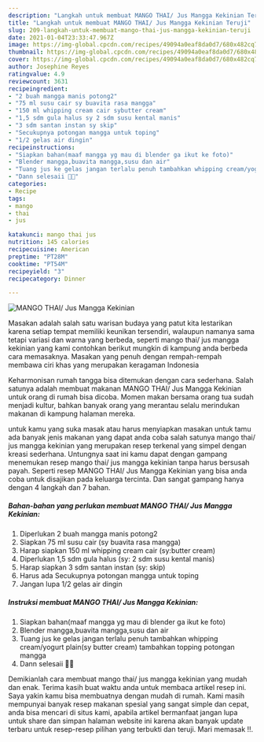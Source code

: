 ```yaml
---
description: "Langkah untuk membuat MANGO THAI/ Jus Mangga Kekinian Teruji"
title: "Langkah untuk membuat MANGO THAI/ Jus Mangga Kekinian Teruji"
slug: 209-langkah-untuk-membuat-mango-thai-jus-mangga-kekinian-teruji
date: 2021-01-04T23:33:47.967Z
image: https://img-global.cpcdn.com/recipes/49094a0eaf8da0d7/680x482cq70/mango-thai-jus-mangga-kekinian-foto-resep-utama.jpg
thumbnail: https://img-global.cpcdn.com/recipes/49094a0eaf8da0d7/680x482cq70/mango-thai-jus-mangga-kekinian-foto-resep-utama.jpg
cover: https://img-global.cpcdn.com/recipes/49094a0eaf8da0d7/680x482cq70/mango-thai-jus-mangga-kekinian-foto-resep-utama.jpg
author: Josephine Reyes
ratingvalue: 4.9
reviewcount: 3631
recipeingredient:
- "2 buah mangga manis potong2"
- "75 ml susu cair sy buavita rasa mangga"
- "150 ml whipping cream cair sybutter cream"
- "1,5 sdm gula halus sy 2 sdm susu kental manis"
- "3 sdm santan instan sy skip"
- "Secukupnya potongan mangga untuk toping"
- "1/2 gelas air dingin"
recipeinstructions:
- "Siapkan bahan(maaf mangga yg mau di blender ga ikut ke foto)"
- "Blender mangga,buavita mangga,susu dan air"
- "Tuang jus ke gelas jangan terlalu penuh tambahkan whipping cream/yogurt plain(sy butter cream) tambahkan topping potongan mangga"
- "Dann selesaii 👏👏"
categories:
- Recipe
tags:
- mango
- thai
- jus

katakunci: mango thai jus 
nutrition: 145 calories
recipecuisine: American
preptime: "PT28M"
cooktime: "PT54M"
recipeyield: "3"
recipecategory: Dinner

---
```



![MANGO THAI/ Jus Mangga Kekinian](https://img-global.cpcdn.com/recipes/49094a0eaf8da0d7/680x482cq70/mango-thai-jus-mangga-kekinian-foto-resep-utama.jpg)

Masakan adalah salah satu warisan budaya yang patut kita lestarikan karena setiap tempat memiliki keunikan tersendiri, walaupun namanya sama tetapi variasi dan warna yang berbeda, seperti mango thai/ jus mangga kekinian yang kami contohkan berikut mungkin di kampung anda berbeda cara memasaknya. Masakan yang penuh dengan rempah-rempah membawa ciri khas yang merupakan keragaman Indonesia

Keharmonisan rumah tangga bisa ditemukan dengan cara sederhana. Salah satunya adalah membuat makanan MANGO THAI/ Jus Mangga Kekinian untuk orang di rumah bisa dicoba. Momen makan bersama orang tua sudah menjadi kultur, bahkan banyak orang yang merantau selalu merindukan makanan di kampung halaman mereka.



untuk kamu yang suka masak atau harus menyiapkan masakan untuk tamu ada banyak jenis makanan yang dapat anda coba salah satunya mango thai/ jus mangga kekinian yang merupakan resep terkenal yang simpel dengan kreasi sederhana. Untungnya saat ini kamu dapat dengan gampang menemukan resep mango thai/ jus mangga kekinian tanpa harus bersusah payah.
Seperti resep MANGO THAI/ Jus Mangga Kekinian yang bisa anda coba untuk disajikan pada keluarga tercinta. Dan sangat gampang hanya dengan 4 langkah dan 7 bahan.


<!--inarticleads1-->

##### Bahan-bahan yang perlukan membuat MANGO THAI/ Jus Mangga Kekinian:

1. Diperlukan 2 buah mangga manis potong2
1. Siapkan 75 ml susu cair (sy buavita rasa mangga)
1. Harap siapkan 150 ml whipping cream cair (sy:butter cream)
1. Diperlukan 1,5 sdm gula halus (sy: 2 sdm susu kental manis)
1. Harap siapkan 3 sdm santan instan (sy: skip)
1. Harus ada Secukupnya potongan mangga untuk toping
1. Jangan lupa 1/2 gelas air dingin




<!--inarticleads2-->

##### Instruksi membuat  MANGO THAI/ Jus Mangga Kekinian:

1. Siapkan bahan(maaf mangga yg mau di blender ga ikut ke foto)
1. Blender mangga,buavita mangga,susu dan air
1. Tuang jus ke gelas jangan terlalu penuh tambahkan whipping cream/yogurt plain(sy butter cream) tambahkan topping potongan mangga
1. Dann selesaii 👏👏




Demikianlah cara membuat mango thai/ jus mangga kekinian yang mudah dan enak. Terima kasih buat waktu anda untuk membaca artikel resep ini. Saya yakin kamu bisa membuatnya dengan mudah di rumah. Kami masih mempunyai banyak resep makanan spesial yang sangat simple dan cepat, anda bisa mencari di situs kami, apabila artikel bermanfaat jangan lupa untuk share dan simpan halaman website ini karena akan banyak update terbaru untuk resep-resep pilihan yang terbukti dan teruji. Mari memasak !!. 
